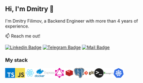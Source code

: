 ## Hi, I'm Dmitry 👋

I'm Dmitry Filimov, a Backend Engineer with more than 4 years of experience.

:mailbox: Reach me out!

[![Linkedin Badge](https://img.shields.io/badge/-Dmitry_Filimov-0e76a8?style=flat&labelColor=0e76a8&logo=linkedin&logoColor=white)](https://www.linkedin.com/in/dmitry-filimov-a46835324/) 
[![Telegram Badge](https://img.shields.io/badge/-@knaus94-229ed9?style=flat&labelColor=229ed9&logo=telegram&logoColor=white)](https://t.me/knaus94) 
[![Mail Badge](https://img.shields.io/badge/-Dmitry_Filimov-c0392b?style=flat&labelColor=c0392b&logo=gmail&logoColor=white)](mailto:d1.filimov@gmail.com)

### My stack

<img align="left" alt="TypeScript" width="32px" src="https://raw.githubusercontent.com/github/explore/80688e429a7d4ef2fca1e82350fe8e3517d3494d/topics/typescript/typescript.png" />
<img align="left" alt="JavaScript" width="32px" src="https://raw.githubusercontent.com/github/explore/80688e429a7d4ef2fca1e82350fe8e3517d3494d/topics/javascript/javascript.png" />
<img align="left" alt="React" width="32px" src="https://raw.githubusercontent.com/github/explore/80688e429a7d4ef2fca1e82350fe8e3517d3494d/topics/react/react.png" />
<img align="left" alt="Docker" width="32px" src="https://raw.githubusercontent.com/github/explore/01ea2a586e5da744792d0ccfce2f68b861f29301/topics/docker/docker.png" />
<img align="left" alt="Express" width="32px" src="https://raw.githubusercontent.com/github/explore/01ea2a586e5da744792d0ccfce2f68b861f29301/topics/express/express.png" />
<img align="left" alt="GraphQL" width="32px" src="https://raw.githubusercontent.com/github/explore/01ea2a586e5da744792d0ccfce2f68b861f29301/topics/graphql/graphql.png" />
<img align="left" alt="Redis" width="32px" src="https://raw.githubusercontent.com/github/explore/01ea2a586e5da744792d0ccfce2f68b861f29301/topics/redis/redis.png" />
<img align="left" alt="PostgreSQL" width="32px" src="https://raw.githubusercontent.com/github/explore/01ea2a586e5da744792d0ccfce2f68b861f29301/topics/postgresql/postgresql.png" />
<img align="left" alt="Git" width="32px" src="https://raw.githubusercontent.com/github/explore/01ea2a586e5da744792d0ccfce2f68b861f29301/topics/git/git.png" />
<img align="left" alt="Terminal" width="32px" src="https://raw.githubusercontent.com/github/explore/01ea2a586e5da744792d0ccfce2f68b861f29301/topics/terminal/terminal.png" />
<img align="left" alt="MongoDB" width="32px" src="https://raw.githubusercontent.com/github/explore/01ea2a586e5da744792d0ccfce2f68b861f29301/topics/mongodb/mongodb.png" />
<img align="left" alt="Kubernetes" width="32px" src="https://raw.githubusercontent.com/github/explore/01ea2a586e5da744792d0ccfce2f68b861f29301/topics/kubernetes/kubernetes.png" />



